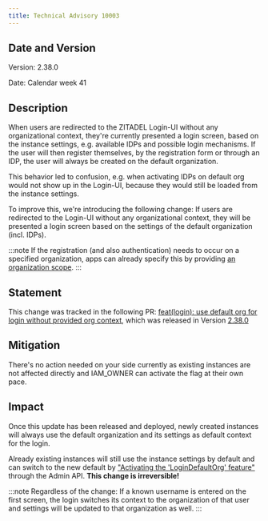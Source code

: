 ```yaml
---
title: Technical Advisory 10003
---
```


## Date and Version

Version: 2.38.0

Date: Calendar week 41

## Description

When users are redirected to the ZITADEL Login-UI without any organizational context, they're currently presented a login screen,
based on the instance settings, e.g. available IDPs and possible login mechanisms. If the user will then register themselves,
by the registration form or through an IDP, the user will always be created on the default organization.

This behavior led to confusion, e.g. when activating IDPs on default org would not show up in the Login-UI, because they would still be loaded from the instance settings.

To improve this, we're introducing the following change:
If users are redirected to the Login-UI without any organizational context, they will be presented a login screen based on the settings of the default organization (incl. IDPs).

:::note
If the registration (and also authentication) needs to occur on a specified organization, apps can already
specify this by providing [an organization scope](/docs/apis/openidoauth/scopes#reserved-scopes).
:::

## Statement

This change was tracked in the following PR:
[feat(login): use default org for login without provided org context](https://github.com/zitadel/zitadel/pull/6625), which was released in Version [2.38.0](https://github.com/zitadel/zitadel/releases/tag/v2.38.0)

## Mitigation

There's no action needed on your side currently as existing instances are not affected directly and IAM_OWNER can activate the flag at their own pace.

## Impact

Once this update has been released and deployed, newly created instances will always use the default organization and its settings as default context for the login.

Already existing instances will still use the instance settings by default and can switch to the new default by ["Activating the 'LoginDefaultOrg' feature"](/docs/reference/deprecated#tag/default) through the Admin API.
**This change is irreversible!**

:::note
Regardless of the change:
If a known username is entered on the first screen, the login switches its context to the organization of that user and settings will be updated to that organization as well.
:::
